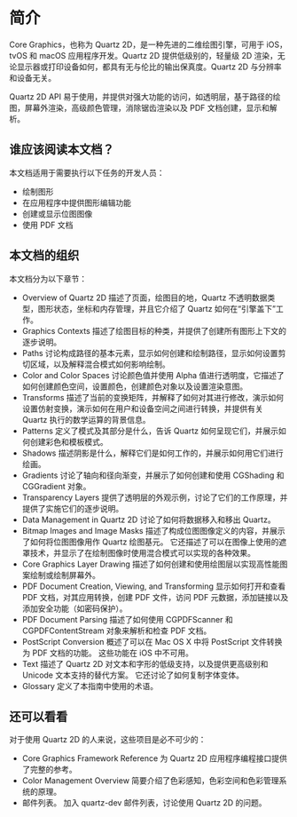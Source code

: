 # 简介

Core Graphics，也称为 Quartz 2D，是一种先进的二维绘图引擎，可用于 iOS，tvOS 和 macOS 应用程序开发。Quartz 2D 提供低级别的，轻量级 2D 渲染，无论显示器或打印设备如何，都具有无与伦比的输出保真度。Quartz 2D 与分辨率和设备无关。

Quartz 2D API 易于使用，并提供对强大功能的访问，如透明层，基于路径的绘图，屏幕外渲染，高级颜色管理，消除锯齿渲染以及 PDF 文档创建，显示和解析。

## 谁应该阅读本文档？

本文档适用于需要执行以下任务的开发人员：

- 绘制图形
- 在应用程序中提供图形编辑功能
- 创建或显示位图图像
- 使用 PDF 文档

## 本文档的组织

本文档分为以下章节：

- Overview of Quartz 2D 描述了页面，绘图目的地，Quartz 不透明数据类型，图形状态，坐标和内存管理，并且它介绍了 Quartz 如何在“引擎盖下”工作。
- Graphics Contexts 描述了绘图目标的种类，并提供了创建所有图形上下文的逐步说明。
- Paths 讨论构成路径的基本元素，显示如何创建和绘制路径，显示如何设置剪切区域，以及解释混合模式如何影响绘制。
- Color and Color Spaces 讨论颜色值并使用 Alpha 值进行透明度，它描述了如何创建颜色空间，设置颜色，创建颜色对象以及设置渲染意图。
- Transforms 描述了当前的变换矩阵，并解释了如何对其进行修改，演示如何设置仿射变换，演示如何在用户和设备空间之间进行转换，并提供有关 Quartz 执行的数学运算的背景信息。
- Patterns 定义了模式及其部分是什么，告诉 Quartz 如何呈现它们，并展示如何创建彩色和模板模式。
- Shadows 描述阴影是什么，解释它们是如何工作的，并展示如何用它们进行绘画。
- Gradients 讨论了轴向和径向渐变，并展示了如何创建和使用 CGShading 和 CGGradient 对象。
- Transparency Layers 提供了透明层的外观示例，讨论了它们的工作原理，并提供了实施它们的逐步说明。
- Data Management in Quartz 2D 讨论了如何将数据移入和移出 Quartz。
- Bitmap Images and Image Masks 描述了构成位图图像定义的内容，并展示了如何将位图图像用作 Quartz 绘图基元。 它还描述了可以在图像上使用的遮罩技术，并显示了在绘制图像时使用混合模式可以实现的各种效果。
- Core Graphics Layer Drawing 描述了如何创建和使用绘图层以实现高性能图案绘制或绘制屏幕外。
- PDF Document Creation, Viewing, and Transforming 显示如何打开和查看 PDF 文档，对其应用转换，创建 PDF 文件，访问 PDF 元数据，添加链接以及添加安全功能（如密码保护）。
- PDF Document Parsing 描述了如何使用 CGPDFScanner 和 CGPDFContentStream 对象来解析和检查 PDF 文档。
- PostScript Conversion 概述了可以在 Mac OS X 中将 PostScript 文件转换为 PDF 文档的功能。 这些功能在 iOS 中不可用。
- Text 描述了 Quartz 2D 对文本和字形的低级支持，以及提供更高级别和 Unicode 文本支持的替代方案。 它还讨论了如何复制字体变体。
- Glossary 定义了本指南中使用的术语。

## 还可以看看

对于使用 Quartz 2D 的人来说，这些项目是必不可少的：

- Core Graphics Framework Reference 为 Quartz 2D 应用程序编程接口提供了完整的参考。
- Color Management Overview 简要介绍了色彩感知，色彩空间和色彩管理系统的原理。
- 邮件列表。 加入 quartz-dev 邮件列表，讨论使用 Quartz 2D 的问题。